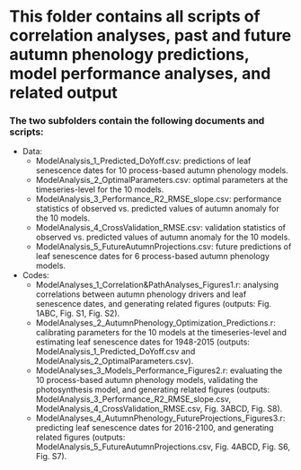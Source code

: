 # This folder contains all scripts of correlation analyses, past and future autumn phenology predictions, model performance analyses, and related output

### The two subfolders contain the following documents and scripts:
- Data:
	- ModelAnalysis_1_Predicted_DoYoff.csv: predictions of leaf senescence dates for 10 process-based autumn phenology models.
	- ModelAnalysis_2_OptimalParameters.csv: optimal parameters at the timeseries-level for the 10 models.
	- ModelAnalysis_3_Performance_R2_RMSE_slope.csv: performance statistics of observed vs. predicted values of autumn anomaly for the 10 models.
	- ModelAnalysis_4_CrossValidation_RMSE.csv: validation statistics of observed vs. predicted values of autumn anomaly for the 10 models.
	- ModelAnalysis_5_FutureAutumnProjections.csv: future predictions of leaf senescence dates for 6 process-based autumn phenology models.
- Codes:
	- ModelAnalyses_1_Correlation&PathAnalyses_Figures1.r: analysing correlations between autumn phenology drivers and leaf senescence dates, and generating related figures (outputs: Fig. 1ABC, Fig. S1, Fig. S2).
	- ModelAnalyses_2_AutumnPhenology_Optimization_Predictions.r: calibrating parameters for the 10 models at the timeseries-level and estimating leaf senescence dates for 1948-2015 (outputs: ModelAnalysis_1_Predicted_DoYoff.csv and ModelAnalysis_2_OptimalParameters.csv).
	- ModelAnalyses_3_Models_Performance_Figures2.r: evaluating the 10 process-based autumn phenology models, validating the photosynthesis model, and generating related figures (outputs: ModelAnalysis_3_Performance_R2_RMSE_slope.csv, ModelAnalysis_4_CrossValidation_RMSE.csv, Fig. 3ABCD, Fig. S8).
	- ModelAnalyses_4_AutumnPhenology_FutureProjections_Figures3.r: predicting leaf senescence dates for 2016-2100, and generating related figures (outputs: ModelAnalysis_5_FutureAutumnProjections.csv, Fig. 4ABCD, Fig. S6, Fig. S7).
